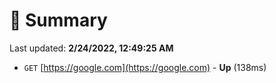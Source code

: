 # 📖 Summary
Last updated: **2/24/2022, 12:49:25 AM**

- `GET` [https://google.com](https://google.com) - **Up** (138ms)
